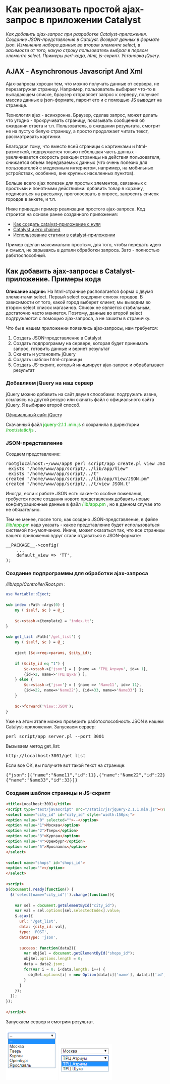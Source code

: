﻿# Как реализовать простой ajax-запрос в приложении Catalyst

*Как добавить ajax-запрос при разработке Catalyst-приложения. Создание JSON-представления в Catalyst. Возврат данных в формате json. Изменение набора данных во втором элементе select, в засимости от того, какую строку пользователь выбрал в первом элементе select. Примеры perl-кода, html, js-скрипт. Установка jQuery.*

## AJAX - Asynchronous Javascript And Xml
Ajax-запросы хороши тем, что можно получать данные от сервера, не перезагружая страницу. Например, пользователь выбирает что-то в выпадающем списке, браузер отправляет запрос к серверу, получает массив данных в json-формате, парсит его и с помощью JS выводит на странице.

Технология ajax - асинхронна. Браузер, сделав запрос, может делать что угодно - прокручивать страницу, показывать сообщения об ожидании ответа и т.п. Пользователь, в ожидании результата, смотрит не на пустую белую страницу, а просто продолжает читать текст, рассматривать картинки.

Благодаря тому, что вместо всей страницы с картинками и html-разметкой, подгружается только небольшая часть данных - увеличивается скорость реакции страницы на действия пользователя, снижается объем передаваемых данных (что очень полезно для пользователей с медленным интернетом, например, на мобильных устройствах, особенно, вне крупных населенных пунктов).

Больше всего ajax полезен для простых элементов, связанных с простыми и понятными действиями: добавить товар в корзину, подписаться на рассылку, проголосовать в опросе, запросить список городов в анкете, и т.п.

Ниже приведен пример реализации простого ajax-запроса. Код строится на основе ранее созданного приложения:
<ul>
<li><a href="Catalyst_intro.md">Как создать catalyst-приложение с нуля</a></li>
<li><a href="Catalyst_chained.md">Catalyst и его chained</a></li>
<li><a href="Catalyst_Plugin_Static_Simple.md">Использование статики в catalyst-приложении</a></li>
</ul>

Пример сделан максимально простым, для того, чтобы передать идею и смысл, не зарываясь в детали обработки запроса. Зато - полностью работоспособный.

## Как добавить ajax-запросы в Catalyst-приложение. Примеры кода

**Описание задачи:**
На html-странице располагается форма с двумя элементами select. Первый select содержит список городов. В зависимости от того, какой город выберет клиент, мы выводим во втором select список магазинов. Список не является стабильным, достаточно часто меняется. Поэтому, данные во второй select подгружаются с помощью ajax-запроса, а не зашиты в страничку.

Что бы в нашем приложении появились ajaх-запросы, нам требуется:
<ol>
<li>Создать JSON-представление в Catalyst</li>
<li>Создать подпрограмму на сервере, которая будет принимать запрос, готовить данные и вернет результат</li>
<li>Скачать и установить jQuery</li>
<li>Создать шаблон html-страницы</li>
<li>Создать JS-скрипт, который инициирует ajax-запрос и обрабатывает результат</li>
</ol>

### Добавляем jQuery на наш сервер

jQuery можно добавить на сайт двумя способами: подгружать извне, ссылаясь на другой ресурс или скачать файл с официального сайта jQuery. Я выбираю второй способ.

<a href="http://jquery.com">Официальный сайт jQuery</a>

Скачанный файл <font color="#00aa00">jquery-2.1.1 .min.js</font> я сохранила в
директории <font color="#00aa00">/root/static/js</font> .

### JSON-представление

Создаем представление:
<pre>
root@localhost:~/www/app$ perl script/app_create.pl view JSON JSON
 exists "/home/www/app/script/../lib/app/View"
 exists "/home/www/app/script/../t"
created "/home/www/app/script/../lib/app/View/JSON.pm"
created "/home/www/app/script/../t/view_JSON.t"
</pre>
Иногда, если к работе JSON есть какие-то особые пожелания, требуется после создания нового представления добавить новые конфигурационные данные в файл <font color="#00aa00">/lib/app.pm</font> , но в данном случае это не обязательно.

Тем не менее, после того, как создано JSON-представление, в файле <font color="#00aa00">/lib/app.pm</font> надо указать - какое представление будет использоваться системой по-умолчанию. Иначе, может оказаться так, что все страницы вашего приложения вдруг стали отдаваться в JSON-формате:

<pre>
__PACKAGE__->config(
    ...
    default_view => 'TT',
);
</pre>

### Создание подпрограммы для обработки ajax-запроса

*/lib/app/Controller/Root.pm* :

```perl
use Variable::Eject;

sub index :Path :Args(0) {
    my ( $self, $c ) = @_;

    $c->stash->{template} = 'index.tt';
}

sub get_list :Path('/get_list') {
    my ( $self, $c ) = @_;

    eject ($c->req->params, $city_id);

    if ($city_id eq "1") {
        $c->stash->{'json'} = [ {name => 'ТРЦ Атриум', id=> 1}, 
        {id=>2, name=>'ТРЦ Щука'} ];
    } else {
        $c->stash->{'json'} = [ {name => 'Name11', id=> 11}, 
        {id=>22, name=>'Name22'}, {id=>33, name=>'Name33'} ];
    }

    $c->forward('View::JSON');
}
```

Уже на этом этапе можно проверить работоспособность JSON в нашем Catalyst-приложении. Запускаем сервер:
<pre>perl script/app_server.pl --port 3001</pre>

Вызываем метод get_list:
<pre>http://localhost:3001/get_list</pre>

Если все ОК, вы получите вот такой текст на странице:
<pre>{"json":[{"name":"Name11","id":11},{"name":"Name22","id":22},
{"name":"Name33","id":33}]}
</pre>

### Создаем шаблон страницы и JS-скрипт

```html
<title>Localhost:3001</title>
<script type="text/javascript" src="/static/js/jquery-2.1.1.min.js"></script>
<select name="city_id" id="city_id" style="width:150px;">
<option value="0" selected="">--</option>
<option value="1">Москва</option>
<option value="2">Тверь</option>
<option value="3">Курган</option>
<option value="4">Оренбург</option>
<option value="5">Ярославль</option>
</select>

<select name="shops" id="shops_id">
<option value=""></option>
</select>

<script>
$(document).ready(function() {
  $('select[name="city_id"]').change(function(){

    var sel = document.getElementById("city_id");
    var val = sel.options[sel.selectedIndex].value;
    $.ajax({
      url: '/get_list',
      data: {city_id: val},
      type: 'POST',
      dataType: 'json',

      success: function(data2){
        var objSel = document.getElementById("shops_id");
        objSel.options.length = 0;
        data = data2.json;
        for(var i = 0; i<data.length; i++) {
          objSel.options[i] = new Option(data[i]['name'], data[i]['id']);
        }
      }
    });
  });
});

</script>
```

Запускаем сервер и смотрим результат.

<img src="ajax1.png" alt="ajax1" class="alignleft size-full wp-image-1318" width="166" height="162">

<img src="ajax2.png" alt="ajax2" class="alignleft size-full wp-image-1319" width="167" height="114">

